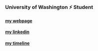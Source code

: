 ### University of Washington ⚡ Student

#### [my webpage](https://tragerjoswig-jones.github.io/TragerJoswig-Jones/)

#### [my linkedin](https://www.linkedin.com/in/tragerjj/)

#### [my timeline](https://raw.githubusercontent.com/TragerJoswig-Jones/TragerJoswig-Jones/main/images/gantt_2021-06-21.svg)
<!--
**TragerJoswig-Jones/TragerJoswig-Jones** is a ✨ _special_ ✨ repository because its `README.md` (this file) appears on your GitHub profile.

Here are some ideas to get you started:

- 🔭 I’m currently working on ...
- 🌱 I’m currently learning ...
- 👯 I’m looking to collaborate on ...
- 🤔 I’m looking for help with ...
- 💬 Ask me about ...
- 📫 How to reach me: ...
- 😄 Pronouns: ...
- ⚡ Fun fact: ...
-->
